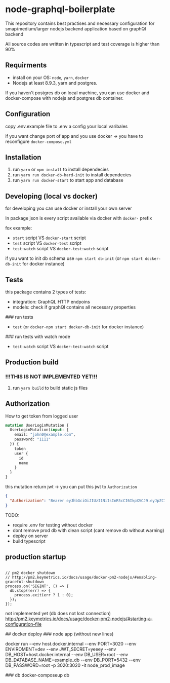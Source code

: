 # node-graphql-boilerplate

This repository contains best practises and necessary configuration for smap/medium/larger nodejs backend
application based on graphQl backend


All source codes are written in typescript and test coverage is higher than 90%

## Requirments
- install on your OS: `node`, `yarn`, `docker`
- Nodejs at least 8.9.3, yarn and postgres.

If you haven't postgres db on local machine, you can use docker and docker-compose with nodejs and postgres db container.

## Configuration
copy .env.example file to .env a config your local varibales

if you want change port of app and you use docker -> you have to reconfigure `docker-compose.yml`

## Installation
1. run `yarn` or `npm install` to install dependecies
1. run `yarn run docker-db-hard-init` to install dependecies
3. run `yarn run docker-start` to start app and database

## Developing (local vs docker)
for developing you can use docker or install your own server

In package json is every script available via docker with `docker-` prefix

fox example:
- `start` script VS `docker-start` script
- `test` script VS `docker-test` script
- `test:watch` script VS `docker-test:watch` script

if you want to init db schema use `npm start db-init` (or `npm start docker-db-init` for docker instance)


## Tests
this package contains 2 types of tests:
- integration: GraphQL HTTP endpoins
- models: check if graphQl contains all necessary properties


### run tests
- `test` (or `docker-npm start docker-db-init` for docker instance)

### run tests with watch mode
- `test:watch` script VS `docker-test:watch` script


## Production build
### !!!THIS IS NOT IMPLEMENTED YET!!!
1. run `yarn build` to build static js files


## Authorization
How to get token from logged user

```graphql
mutation UserLoginMutation {
  UserLoginMutation(input: {
    email: "john0@example.com",
    password: "1111"
  }) {
    token
    user {
      id 
      name
    }
  }
}
```

this mutation return jwt -> you can put this jwt to `Authorization` 

```json
{
  "Authorization": "Bearer eyJhbGciOiJIUzI1NiIsInR5cCI6IkpXVCJ9.eyJpZCI6IjEiLCJlbWFpbCI6ImpvaG4uZG9lQGV4YW1wbGUuY29tIiwiaWF0IjoxNTMwOTQ3MTI4fQ.0roGF3qFgXaIk5hgTNGd0kY2Kc927CoO1xcDWpBy_SY"
}
```


TODO:
- require .env for testing without docker
- dont remove prod db with clean script (cant remove db without warning)
- deploy on server
- build typescript

## production startup
```

// pm2 docker shutdown
// http://pm2.keymetrics.io/docs/usage/docker-pm2-nodejs/#enabling-graceful-shutdown
process.on('SIGINT', () => {
  db.stop((err) => {
    process.exit(err ? 1 : 0);
  });
});

```
not implemented yet (db does not lost connection)
http://pm2.keymetrics.io/docs/usage/docker-pm2-nodejs/#starting-a-configuration-file


## docker deploy
### node app
(without new lines)


docker run
 --env host.docker.internal
 --env PORT=3020
 --env ENVIROMENT=dev
 --env JWT_SECRET=yeeey
 --env DB_HOST=host.docker.internal
 --env DB_USER=root
 --env DB_DATABASE_NAME=example_db
 --env DB_PORT=5432
 --env DB_PASSWORD=root
-p 3020:3020 -it node_prod_image

### db
docker-composeup db